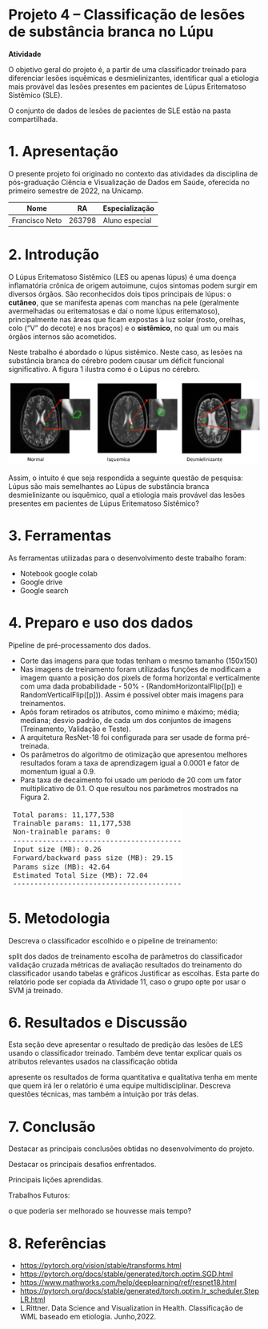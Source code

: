 # Projeto 4 – Classificação de lesões de substância branca no Lúpu

**Atividade**

O objetivo geral do projeto é, a partir de uma classificador treinado para diferenciar lesões isquêmicas e desmielinizantes, identificar qual a etiologia mais provável das lesões presentes em pacientes de Lúpus Eritematoso Sistêmico (SLE).

O conjunto de dados de lesões de pacientes de SLE estão na pasta compartilhada.

# 1. Apresentação
O presente projeto foi originado no contexto das atividades da disciplina de pós-graduação Ciência e Visualização de Dados em Saúde, oferecida no primeiro semestre de 2022, na Unicamp.

|Nome  | RA | Especialização|
|--|--|--|
| Francisco Neto  | 263798  | Aluno especial| 

# 2. Introdução

O Lúpus Eritematoso Sistêmico (LES ou apenas lúpus) é uma doença inflamatória crônica de origem autoimune, cujos sintomas podem surgir em diversos órgãos. São reconhecidos dois tipos principais de lúpus: o **cutâneo**, que se manifesta apenas com manchas na pele (geralmente avermelhadas ou eritematosas e daí o nome lúpus eritematoso), principalmente nas áreas que ficam expostas à luz solar (rosto, orelhas, colo (“V” do decote) e nos braços) e o **sistêmico**, no qual um ou mais órgãos internos são acometidos. 

Neste trabalho é abordado o lúpus sistêmico. Neste caso, as lesões na substância branca do cérebro podem causar um déficit funcional significativo. A figura 1 ilustra como é o Lúpus no cérebro. 

![Isso é uma imagem](/P4/assets/foto01.png)

Assim, o intuito é que seja respondida a seguinte questão de pesquisa: Lúpus são mais semelhantes ao Lúpus de substância branca desmielinizante ou isquêmico, qual a etiologia mais provável das lesões presentes em pacientes de Lúpus Eritematoso Sistêmico? 

# 3. Ferramentas
As ferramentas utilizadas para o desenvolvimento deste trabalho foram:

- Notebook google colab
- Google drive
- Google search

# 4. Preparo e uso dos dados
Pipeline de pré-processamento dos dados.

- Corte das imagens para que todas tenham o mesmo tamanho (150x150)
- Nas imagens de treinamento foram utilizadas funções de modificam a imagem quanto a posição dos pixels de forma horizontal e verticalmente com uma dada probabilidade - 50% - (RandomHorizontalFlip([p]) e RandomVerticalFlip([p])). Assim é possível obter mais imagens para treinamentos. 
- Após foram retirados os atributos, como mínimo e máximo; média; mediana; desvio padrão, de cada um dos conjuntos de imagens (Treinamento, Validação e Teste). 
- A arquitetura ResNet-18 foi configurada para ser usade de forma pré-treinada.
- Os parâmetros do algoritmo de otimização que apresentou melhores resultados foram a taxa de aprendizagem igual a 0.0001 e fator de momentum igual a 0.9.
- Para taxa de decaimento foi usado um período de 20 com um fator multiplicativo de 0.1.
O que resultou nos parâmetros mostrados na Figura 2. 

![Isso é uma imagem](/P4/assets/foto02.png)

# 5. Metodologia

Descreva o classificador escolhido e o pipeline de treinamento:

split dos dados de treinamento
escolha de parâmetros do classificador
validação cruzada
métricas de avaliação
resultados do treinamento do classificador usando tabelas e gráficos
Justificar as escolhas. Esta parte do relatório pode ser copiada da Atividade 11, caso o grupo opte por usar o SVM já treinado.

# 6. Resultados e Discussão

Esta seção deve apresentar o resultado de predição das lesões de LES usando o classificador treinado. Também deve tentar explicar quais os atributos relevantes usados na classificação obtida

apresente os resultados de forma quantitativa e qualitativa
tenha em mente que quem irá ler o relatório é uma equipe multidisciplinar. Descreva questões técnicas, mas também a intuição por trás delas.

# 7. Conclusão
Destacar as principais conclusões obtidas no desenvolvimento do projeto.

Destacar os principais desafios enfrentados.

Principais lições aprendidas.

Trabalhos Futuros:

o que poderia ser melhorado se houvesse mais tempo?

# 8. Referências
- https://pytorch.org/vision/stable/transforms.html
- https://pytorch.org/docs/stable/generated/torch.optim.SGD.html
- https://www.mathworks.com/help/deeplearning/ref/resnet18.html
- https://pytorch.org/docs/stable/generated/torch.optim.lr_scheduler.StepLR.html
- L.Rittner. Data Science and Visualization in Health. Classificação de WML baseado em etiologia. Junho,2022.


